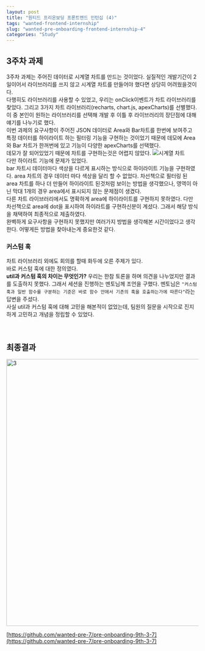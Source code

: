 ```yaml
---
layout: post
title: "원티드 프리온보딩 프론트엔드 인턴십 (4)"
tags: "wanted-frontend-internship"
slug: "wanted-pre-onboarding-frontend-internship-4"
categories: "Study"
---
```


## 3주차 과제

3주차 과제는 주어진 데이터로 시계열 차트를 만드는 것이었다.
실질적인 개발기간이 2일이어서 라이브러리를 쓰지 않고 시계열 차트를 만들어야 했다면 상당히 어려웠을것이다.  
다행히도 라이브러리를 사용할 수 있었고, 우리는 onClick이벤트가 차트 라이브러리를 찾았다. 그리고 3가지 차트 라이브러리(recharts, chart.js, apexCharts)를 선별했다.  
이 중 본인이 원하는 라이브러리를 선택해 개발 후 이틀 후 라이브러리의 장단점에 대해 얘기를 나누기로 했다.  
이번 과제의 요구사항이 주어진 JSON 데이터로 Area와 Bar차트를 한번에 보여주고 특정 데이터를 하이라이트 하는 필터링 기능을 구현하는 것이었기 때문에 데모에 Area와 Bar 차트가 한꺼번에 있고 기능이 다양한 apexCharts를 선택했다.  
데모가 잘 되어있었기 때문에 차트를 구현하는것은 어렵지 않았다.
![시계열 차트](https://user-images.githubusercontent.com/80516736/225192754-a28cc6e5-c936-4ab2-9d1e-fa535f6f05c6.gif)
<br>
다만 하이라트 기능에 문제가 있었다.  
bar 차트시 데이터마다 색상을 다르게 표시하는 방식으로 하이라이트 기능을 구현하였다. area 차트의 경우 데이터 마다 색상을 달리 할 수 없었다. 차선책으로 필터링 된 area 차트를 하나 더 만들어 하이라이트 된것처럼 보이는 방법을 생각했으나, 영역이 아닌 막대 1개의 경우 area에서 표시되지 않는 문제점이 생겼다.
<br>
다른 차트 라이브러리에서도 명확하게 area에 하이라이트를 구현하지 못하였다. 다만 차선책으로 area에 dot을 표시하여 하이라트를 구현하신분이 계셨다. 그래서 해당 방식을 채택하여 최종적으로 제출하였다.  
완벽하게 요구사항을 구현하지 못했지만 여러가지 방법을 생각해본 시간이었다고 생각한다. 어떻게든 방법을 찾아내는게 중요한것 같다.

### 커스텀 훅

차트 라이브러리 외에도 회의를 할때 화두에 오른 주제가 있다.  
바로 커스텀 훅에 대한 정의였다.  
**util과 커스텀 훅의 차이는 무엇인가?**
우리는 한참 토론을 하며 의견을 나누었지만 결과를 도출하지 못했다. 그래서 세션을 진행하는 멘토님께 조언을 구했다.
멘토님은 `"커스텀 훅과 일반 함수를 구분하는 기준은 바로 함수 안에서 기존의 훅을 호출하는가에 따른다"`라는 답변을 주셨다.  
사실 util과 커스텀 훅에 대해 고민을 해본적이 없었는데, 팀원의 질문을 시작으로 진지하게 고민하고 개념을 정립할 수 있었다.

<br>

## 최종결과

<img width="700" src="https://user-images.githubusercontent.com/86880916/225906911-36e610e1-a962-4621-bda6-b7ed113c905f.gif" alt="3">

[https://github.com/wanted-pre-7/pre-onboarding-9th-3-7](https://github.com/wanted-pre-7/pre-onboarding-9th-3-7)
